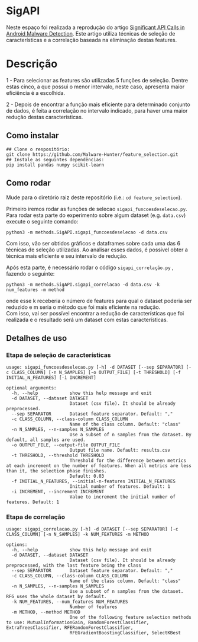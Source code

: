 # SigAPI

Neste espaço foi realizada a reprodução do artigo [Significant API Calls in Android Malware Detection](https://ksiresearch.org/seke/seke20paper/paper143.pdf).
Este artigo utiliza técnicas de seleção de características e a correlação baseada na eliminação destas features.

# Descrição
1 - Para selecionar as features são utilizadas 5 funções de seleção. Dentre estas cinco, a que possui o menor intervalo, neste caso, apresenta maior eficiência é a escolhida.

2 - Depois de encontrar a função mais eficiente para determinado conjunto de dados, é feita a correlação no intervalo indicado, para haver uma maior redução destas características.

## Como instalar

```
## Clone o respositório:
git clone https://github.com/Malware-Hunter/feature_selection.git
## Instale as seguintes dependências:
pip install pandas numpy scikit-learn
```

## Como rodar

Mude para o diretório raiz deste repositório (i.e.: `cd feature_selection`).

Primeiro iremos rodar as funções de selecao `sigapi_funcoesdeselecao.py`. 
Para rodar esta parte do experimento sobre algum dataset (e.g. `data.csv`) execute o seguinte comando:

```
python3 -m methods.SigAPI.sigapi_funcoesdeselecao -d data.csv
``` 
         
Com isso, vão ser obtidos gráficos e dataframes sobre cada uma das 6 técnicas de seleção utilizadas.
Ao analisar esses dados, é possivel obter a técnica mais eficiente e seu intervalo de redução.

Após esta parte, é necessário rodar o código `sigapi_correlação.py` , fazendo o seguinte:

```
python3 -m methods.SigAPI.sigapi_correlacao -d data.csv -k num_features -m method
``` 
onde esse k receberia o número de features para qual o dataset poderia ser reduzido e m seria o método que foi mais eficiente na redução.           
Com isso, vai ser possível encontrar a redução de características que foi realizada e o resultado será um dataset com estas características.
  
## Detalhes de uso
### Etapa de seleção de características
```
usage: sigapi_funcoesdeselecao.py [-h] -d DATASET [--sep SEPARATOR] [-c CLASS_COLUMN] [-n N_SAMPLES] [-o OUTPUT_FILE] [-t THRESHOLD] [-f INITIAL_N_FEATURES] [-i INCREMENT]

optional arguments:
  -h, --help            show this help message and exit
  -d DATASET, --dataset DATASET
                        Dataset (csv file). It should be already preprocessed.
  --sep SEPARATOR       Dataset feature separator. Default: ","
  -c CLASS_COLUMN, --class-column CLASS_COLUMN
                        Name of the class column. Default: "class"
  -n N_SAMPLES, --n-samples N_SAMPLES
                        Use a subset of n samples from the dataset. By default, all samples are used.
  -o OUTPUT_FILE, --output-file OUTPUT_FILE
                        Output file name. Default: results.csv
  -t THRESHOLD, --threshold THRESHOLD
                        Threshold for the difference between metrics at each increment on the number of features. When all metrics are less than it, the selection phase finishes.
                        Default: 0.03
  -f INITIAL_N_FEATURES, --initial-n-features INITIAL_N_FEATURES
                        Initial number of features. Default: 1
  -i INCREMENT, --increment INCREMENT
                        Value to increment the initial number of features. Default: 1
```
### Etapa de correlação

```
usage: sigapi_correlacao.py [-h] -d DATASET [--sep SEPARATOR] [-c CLASS_COLUMN] [-n N_SAMPLES] -k NUM_FEATURES -m METHOD

options:
  -h, --help            show this help message and exit
  -d DATASET, --dataset DATASET
                        Dataset (csv file). It should be already preprocessed, with the last feature being the class
  --sep SEPARATOR       Dataset feature separator. Default: ","
  -c CLASS_COLUMN, --class-column CLASS_COLUMN
                        Name of the class column. Default: "class"
  -n N_SAMPLES, --n-samples N_SAMPLES
                        Use a subset of n samples from the dataset. RFG uses the whole dataset by default.
  -k NUM_FEATURES, --num_features NUM_FEATURES
                        Number of features
  -m METHOD, --method METHOD
                        One of the following feature selection methods to use: MutualInformationGain, RandomForestClassifier, ExtraTreesClassifier, RFERandomForestClassifier,
                        RFEGradientBoostingClassifier, SelectKBest
```

